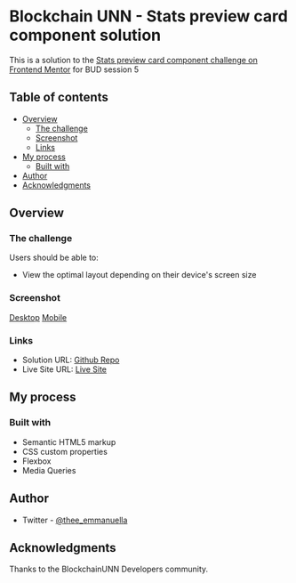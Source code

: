 # Blockchain UNN - Stats preview card component solution

This is a solution to the [Stats preview card component challenge on Frontend Mentor](https://www.frontendmentor.io/challenges/stats-preview-card-component-8JqbgoU62) for BUD session 5

## Table of contents

- [Overview](#overview)
  - [The challenge](#the-challenge)
  - [Screenshot](#screenshot)
  - [Links](#links)
- [My process](#my-process)
  - [Built with](#built-with)
- [Author](#author)
- [Acknowledgments](#acknowledgments)

## Overview

### The challenge

Users should be able to:

- View the optimal layout depending on their device's screen size

### Screenshot

[Desktop](images/Screenshot-desktop.png)
[Mobile](images/Screenshot-mobile.png)

### Links

- Solution URL: [Github Repo](https://github.com/Emmanuella-Aguenu/BUD-Session5-solution)
- Live Site URL: [Live Site](https://bud-session5.netlify.app/)

## My process

### Built with

- Semantic HTML5 markup
- CSS custom properties
- Flexbox
- Media Queries

## Author

- Twitter - [@thee_emmanuella](https://www.twitter.com/thee_emmanuella)

## Acknowledgments

Thanks to the BlockchainUNN Developers community.
